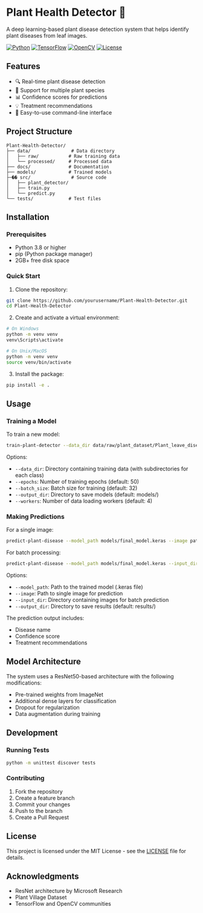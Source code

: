# Plant Health Detector 🌿

A deep learning-based plant disease detection system that helps identify plant diseases from leaf images.

[![Python](https://img.shields.io/badge/Python-3.8+-3776AB?style=for-the-badge&logo=python&logoColor=white)](https://www.python.org)
[![TensorFlow](https://img.shields.io/badge/TensorFlow-2.0+-FF6F00?style=for-the-badge&logo=tensorflow&logoColor=white)](https://www.tensorflow.org)
[![OpenCV](https://img.shields.io/badge/OpenCV-4.0+-5C3EE8?style=for-the-badge&logo=opencv&logoColor=white)](https://opencv.org)
[![License](https://img.shields.io/badge/License-MIT-green.svg?style=for-the-badge)](LICENSE)

## Features

- 🔍 Real-time plant disease detection
- 🌿 Support for multiple plant species
- 📊 Confidence scores for predictions
- 💡 Treatment recommendations
- 🚀 Easy-to-use command-line interface

## Project Structure

```
Plant-Health-Detector/
├── data/               # Data directory
│   ├── raw/           # Raw training data
│   └── processed/     # Processed data
├── docs/              # Documentation
├── models/            # Trained models
├─�� src/               # Source code
│   ├── plant_detector/
│   ├── train.py
│   └── predict.py
└── tests/             # Test files
```

## Installation

### Prerequisites

- Python 3.8 or higher
- pip (Python package manager)
- 2GB+ free disk space

### Quick Start

1. Clone the repository:
```bash
git clone https://github.com/yourusername/Plant-Health-Detector.git
cd Plant-Health-Detector
```

2. Create and activate a virtual environment:
```bash
# On Windows
python -m venv venv
venv\Scripts\activate

# On Unix/MacOS
python -m venv venv
source venv/bin/activate
```

3. Install the package:
```bash
pip install -e .
```

## Usage

### Training a Model

To train a new model:

```bash
train-plant-detector --data_dir data/raw/plant_dataset/Plant_leave_diseases_dataset_without_augmentation --epochs 50
```

Options:
- `--data_dir`: Directory containing training data (with subdirectories for each class)
- `--epochs`: Number of training epochs (default: 50)
- `--batch_size`: Batch size for training (default: 32)
- `--output_dir`: Directory to save models (default: models/)
- `--workers`: Number of data loading workers (default: 4)

### Making Predictions

For a single image:
```bash
predict-plant-disease --model_path models/final_model.keras --image path/to/image.jpg
```

For batch processing:
```bash
predict-plant-disease --model_path models/final_model.keras --input_dir path/to/images --output_dir results
```

Options:
- `--model_path`: Path to the trained model (.keras file)
- `--image`: Path to single image for prediction
- `--input_dir`: Directory containing images for batch prediction
- `--output_dir`: Directory to save results (default: results/)

The prediction output includes:
- Disease name
- Confidence score
- Treatment recommendations

## Model Architecture

The system uses a ResNet50-based architecture with the following modifications:
- Pre-trained weights from ImageNet
- Additional dense layers for classification
- Dropout for regularization
- Data augmentation during training

## Development

### Running Tests

```bash
python -m unittest discover tests
```

### Contributing

1. Fork the repository
2. Create a feature branch
3. Commit your changes
4. Push to the branch
5. Create a Pull Request

## License

This project is licensed under the MIT License - see the [LICENSE](LICENSE) file for details.

## Acknowledgments

- ResNet architecture by Microsoft Research
- Plant Village Dataset
- TensorFlow and OpenCV communities
